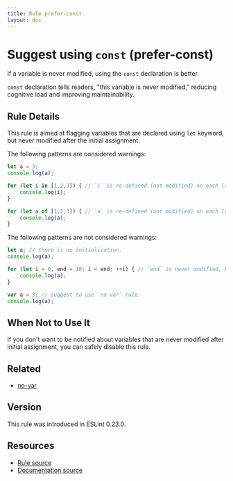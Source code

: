```yaml
---
title: Rule prefer-const
layout: doc
---
```

<!-- Note: No pull requests accepted for this file. See README.md in the root directory for details. -->
# Suggest using `const` (prefer-const)

If a variable is never modified, using the `const` declaration is better.

`const` declaration tells readers, "this variable is never modified," reducing cognitive load and improving maintainability.

## Rule Details

This rule is aimed at flagging variables that are declared using `let` keyword, but never modified after the initial assignment.

The following patterns are considered warnings:

```js
let a = 3;
console.log(a);
```

```js
for (let i in [1,2,3]) { // `i` is re-defined (not modified) on each loop step.
    console.log(i);
}
```

```js
for (let a of [1,2,3]) { // `a` is re-defined (not modified) on each loop step.
    console.log(a);
}
```

The following patterns are not considered warnings:

```js
let a; // there is no initialization.
console.log(a);
```

```js
for (let i = 0, end = 10; i < end; ++i) { // `end` is never modified, but we cannot separate the declarations without modifying the scope.
    console.log(a);
}
```

```js
var a = 3; // suggest to use `no-var` rule.
console.log(a);
```

## When Not to Use It

If you don't want to be notified about variables that are never modified after initial assignment, you can safely disable this rule.

## Related

* [no-var](no-var)

## Version

This rule was introduced in ESLint 0.23.0.

## Resources

* [Rule source](https://github.com/eslint/eslint/tree/master/lib/rules/prefer-const.js)
* [Documentation source](https://github.com/eslint/eslint/tree/master/docs/rules/prefer-const.md)
